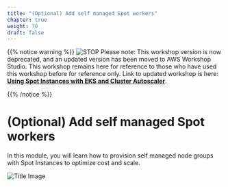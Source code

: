 ```yaml
---
title: "(Optional) Add self managed Spot workers"
chapter: true
weight: 70
draft: false
---
```


{{% notice warning %}}
![STOP](../images/stop_small.png)
Please note: This workshop version is now deprecated, and an updated version has been moved to AWS Workshop Studio. This workshop remains here for reference to those who have used this workshop before for reference only. Link to updated workshop is here: **[Using Spot Instances with EKS and Cluster Autoscaler](https://catalog.us-east-1.prod.workshops.aws/workshops/f2826b1b-f057-4782-bc49-91004eafd48f/en-US)**.

{{% /notice %}}

# (Optional) Add self managed Spot workers

In this module, you will learn how to provision self managed node groups with Spot Instances to optimize cost and scale.

![Title Image](/images/using_ec2_spot_instances_with_eks/spotworkers/eks_self_managed_architecture.png)
